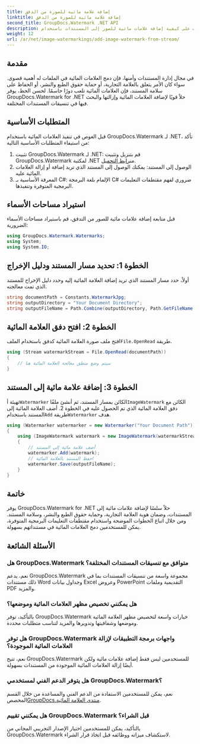 ```yaml
---
title: إضافة علامة مائية للصورة من الدفق
linktitle: إضافة علامة مائية للصورة من الدفق
second_title: GroupDocs.Watermark .NET API
description: تعرف على كيفية إضافة علامات مائية للصور إلى المستندات باستخدام GroupDocs.Watermark لـ .NET. اتبع دليلنا خطوة بخطوة لتكامل العلامة المائية بسلاسة.
weight: 12
url: /ar/net/image-watermarkings/add-image-watermark-from-stream/
---
```

## مقدمة
في مجال إدارة المستندات وأمنها، فإن دمج العلامات المائية في الملفات له أهمية قصوى. سواء كان الأمر يتعلق بالعلامة التجارية، أو حماية حقوق الطبع والنشر، أو الحفاظ على سلامة المستند، فإن العلامات المائية تلعب دورًا حاسمًا. لحسن الحظ، يوفر GroupDocs.Watermark for .NET حلاً قويًا لإضافة العلامات المائية وإزالتها والبحث فيها في تنسيقات المستندات المختلفة.
## المتطلبات الأساسية
قبل الغوص في تنفيذ العلامات المائية باستخدام GroupDocs.Watermark لـ .NET، تأكد من استيفاء المتطلبات الأساسية التالية:
1.  تثبيت GroupDocs.Watermark لـ .NET: قم بتنزيل وتثبيت GroupDocs.Watermark لمكتبة .NET من[رابط التحميل](https://releases.groupdocs.com/Watermark/net/).
2. الوصول إلى المستند: يمكنك الوصول إلى المستند الذي تريد إضافة أو إزالة العلامات المائية عليه.
3. المعرفة الأساسية بـ C#: الإلمام بلغة البرمجة C# ضروري لفهم مقتطفات التعليمات البرمجية المتوفرة وتنفيذها.

## استيراد مساحات الأسماء
قبل متابعة إضافة علامات مائية للصور من التدفق، قم باستيراد مساحات الأسماء الضرورية:
```csharp
using GroupDocs.Watermark.Watermarks;
using System;
using System.IO;
```

## الخطوة 1: تحديد مسار المستند ودليل الإخراج
أولاً، حدد مسار المستند الذي تريد إضافة العلامة المائية إليه وحدد دليل الإخراج للمستند الذي تمت معالجته.
```csharp
string documentPath = Constants.WatermarkJpg;
string outputDirectory = "Your Document Directory";
string outputFileName = Path.Combine(outputDirectory, Path.GetFileName(documentPath));
```
## الخطوة 2: افتح دفق العلامة المائية
 افتح ملف صورة العلامة المائية كدفق باستخدام الملف`File.OpenRead` طريقة.
```csharp
using (Stream watermarkStream = File.OpenRead(documentPath))
{
    // سيتم وضع منطق معالجة العلامة المائية هنا
}
```
## الخطوة 3: إضافة علامة مائية إلى المستند
 تهيئة أ`Watermarker` الكائن بمسار المستند، ثم أنشئ ملفًا`ImageWatermark` الكائن مع دفق العلامة المائية الذي تم الحصول عليه في الخطوة 2. أضف العلامة المائية إلى المستند باستخدام`Add` طريقة`Watermarker` هدف.
```csharp
using (Watermarker watermarker = new Watermarker("Your Document Path"))
{
    using (ImageWatermark watermark = new ImageWatermark(watermarkStream))
    {
        // أضف علامة مائية إلى المستند
        watermarker.Add(watermark);
        // احفظ المستند بالعلامة المائية
        watermarker.Save(outputFileName);
    }
}
```

## خاتمة
يوفر GroupDocs.Watermark for .NET حلاً سلسًا لإضافة علامات مائية إلى المستندات، وضمان هوية العلامة التجارية، وحماية حقوق الطبع والنشر، وسلامة المستند. ومن خلال اتباع الخطوات الموضحة واستخدام مقتطفات التعليمات البرمجية المتوفرة، يمكن للمستخدمين دمج العلامات المائية في مستنداتهم بسهولة.
## الأسئلة الشائعة
### هل GroupDocs.Watermark متوافق مع تنسيقات المستندات المختلفة؟
نعم، يدعم GroupDocs.Watermark مجموعة واسعة من تنسيقات المستندات بما في ذلك مستندات Word وجداول بيانات Excel وعروض PowerPoint التقديمية وملفات PDF والمزيد.
### هل يمكنني تخصيص مظهر العلامات المائية وموضعها؟
بالتأكيد، توفر GroupDocs.Watermark خيارات واسعة لتخصيص مظهر العلامة المائية وموضعها وشفافيتها وتدويرها والمزيد لتناسب متطلبات محددة.
### هل توفر GroupDocs.Watermark واجهات برمجة التطبيقات لإزالة العلامات المائية الموجودة؟
نعم، تتيح GroupDocs.Watermark للمستخدمين ليس فقط إضافة علامات مائية ولكن أيضًا إزالة العلامات المائية الموجودة من المستندات بسهولة.
### هل يتوفر الدعم الفني لمستخدمي GroupDocs.Watermark؟
 نعم، يمكن للمستخدمين الاستفادة من الدعم الفني والمساعدة من خلال القسم المخصص[GroupDocs.منتدى العلامة المائية](https://forum.groupdocs.com/c/watermark/19).
### هل يمكنني تقييم GroupDocs.Watermark قبل الشراء؟
بالتأكيد، يمكن للمستخدمين اختيار الإصدار التجريبي المجاني من GroupDocs.Watermark لاستكشاف ميزاته ووظائفه قبل اتخاذ قرار الشراء.